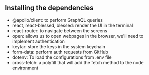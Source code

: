 ## Installing the dependencies

- @apollo/client: to perform GraphQL queries
- react, react-blessed, blessed: render the UI in the terminal
- react-router: to navigate between the screens
- open: allows us to open webpages in the browser, we'll need to implement authentication
- keytar: store the keys in the system keychain
- form-data: perform auth requests from GitHub
- dotenv: To load the configurations from .env file
- cross-fetch: a polyfill that will add the fetch method to the node environment
